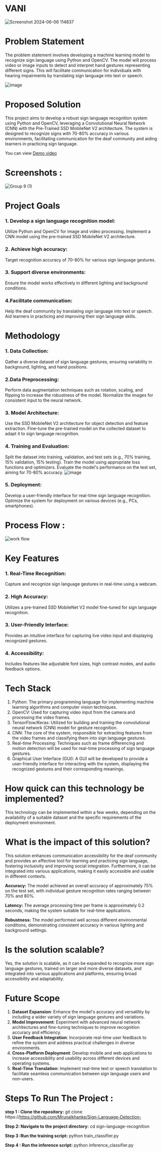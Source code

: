  # VANI 
![Screenshot 2024-06-06 114837](https://github.com/Mrunalkhanke/Sign-Language-Detection-/assets/136327297/00526f79-18d0-42df-b4bb-7c0c301d2f2f)

# Problem Statement 
The problem statement involves developing a machine learning model to recognize sign language using Python and OpenCV. The model will process video or image inputs to detect and interpret hand gestures representing different signs. This will facilitate communication for individuals with hearing impairments by translating sign language into text or speech.

![image](https://github.com/Mrunalkhanke/Sign-Language-Detection-/assets/136327297/0ce62d5d-2873-4b4b-9936-19736fa7c5a8)

# Proposed Solution 
This project aims to develop a robust sign language recognition system using Python and OpenCV, leveraging a Convolutional Neural Network (CNN) with the Pre-Trained SSD MobileNet V2 architecture. 
The system is designed to recognize signs with 70-80% accuracy in various environments, facilitating communication for the deaf community and aiding learners in practicing sign language.

You can view [Demo video](https://drive.google.com/file/d/1FGzaVH7WWBe-hBcguFbSeC0x8rzJFwiV/view?usp=drive_link)
# Screenshots :
![Group 9 (1)](https://github.com/Mrunalkhanke/Sign-Language-Detection-/assets/136327297/4163b208-269e-4ca3-8712-45ce65398c77)

# Project Goals

### 1. Develop a sign language recognition model:
Utilize Python and OpenCV for image and video processing.
Implement a CNN model using the pre-trained SSD MobileNet V2 architecture.
### 2. Achieve high accuracy:
Target recognition accuracy of 70-80% for various sign language gestures.
### 3. Support diverse environments:
Ensure the model works effectively in different lighting and background conditions.
### 4.Facilitate communication:
Help the deaf community by translating sign language into text or speech.
Aid learners in practicing and improving their sign language skills.

# Methodology

### 1. Data Collection:
Gather a diverse dataset of sign language gestures, ensuring variability in background, lighting, and hand positions.
### 2.Data Preprocessing:
Perform data augmentation techniques such as rotation, scaling, and flipping to increase the robustness of the model.
Normalize the images for consistent input to the neural network.
### 3. Model Architecture:
Use the SSD MobileNet V2 architecture for object detection and feature extraction.
Fine-tune the pre-trained model on the collected dataset to adapt it to sign language recognition.
### 4. Training and Evaluation:
Split the dataset into training, validation, and test sets (e.g., 70% training, 15% validation, 15% testing).
Train the model using appropriate loss functions and optimizers.
Evaluate the model's performance on the test set, aiming for 70-80% accuracy.
![image](https://github.com/Mrunalkhanke/Sign-Language-Detection-/assets/136327297/a18406d4-f6bf-4a37-ab10-64eaadbdba2b)


### 5. Deployment:
Develop a user-friendly interface for real-time sign language recognition.
Optimize the system for deployment on various devices (e.g., PCs, smartphones).

# Process Flow : 
![work flow](https://github.com/Mrunalkhanke/Sign-Language-Detection-/assets/136327297/cd49602a-10b6-4f57-ab1a-b02c583211cc)


#  Key Features
### 1. Real-Time Recognition:  
Capture and recognize sign language gestures in real-time using a webcam.
### 2. High Accuracy:
Utilizes a pre-trained SSD MobileNet V2 model fine-tuned for sign language recognition.
### 3. User-Friendly Interface: 
Provides an intuitive interface for capturing live video input and displaying recognized gestures.
### 4. Accessibility: 
Includes features like adjustable font sizes, high contrast modes, and audio feedback options.

# Tech Stack 
1.  Python: The primary programming language for implementing machine learning algorithms and computer vision techniques.
2.  OpenCV: Used for capturing video input from the camera and processing the video frames.
3. TensorFlow/Keras: Utilized for building and training the convolutional neural network (CNN) model for gesture recognition.
4. CNN: The core of the system, responsible for extracting features from the video frames and classifying them into sign language gestures.
5. Real-time Processing: Techniques such as frame differencing and motion detection will be used for real-time processing of sign language gestures.
6. Graphical User Interface (GUI): A GUI will be developed to provide a user-friendly interface for interacting with the system, displaying the recognized gestures and their corresponding meanings.

# How quick can this technology be implemented?
This technology can be implemented within a few weeks, depending on the availability of a suitable dataset and the specific requirements of the deployment environment.

# What is the impact of this solution?
This solution enhances communication accessibility for the deaf community and provides an effective tool for learning and practicing sign language, fostering inclusivity and improving social integration. Furthermore, it can be integrated into various applications, making it easily accessible and usable in different contexts.

**Accuracy:** The model achieved an overall accuracy of approximately 75% on the test set, with individual gesture recognition rates ranging between 70% and 80%.

**Latency:** The average processing time per frame is approximately 0.2 seconds, making the system suitable for real-time applications.

**Robustness:** The model performed well across different environmental conditions, demonstrating consistent accuracy in various lighting and background settings.

# Is the solution scalable?
Yes, the solution is scalable, as it can be expanded to recognize more sign language gestures, trained on larger and more diverse datasets, and integrated into various applications and platforms, ensuring broad accessibility and adaptability.

# Future Scope
1. **Dataset Expansion**: Enhance the model's accuracy and versatility by including a wider variety of sign language gestures and variations.
2. **Model Improvement**: Experiment with advanced neural network architectures and fine-tuning techniques to improve recognition accuracy and efficiency.
3. **User Feedback Integration**: Incorporate real-time user feedback to refine the system and address practical challenges in diverse environments.
4. **Cross-Platform Deployment**: Develop mobile and web applications to increase accessibility and usability across different devices and operating systems.
5. **Real-Time Translation**: Implement real-time text or speech translation to facilitate seamless communication between sign language users and non-users.
  
# Steps To Run The Project : 
 **step 1 : Clone the repository:**
 git clone https://https://github.com/Mrunalkhanke/Sign-Language-Detection-

 **Step 2: Navigate to the project directory:**
 cd sign-language-recognition

**Step 3 :Run the training script:** 
python train_classifier.py

**Step 4 : Run the inference script:**
python inference_classifier.py








